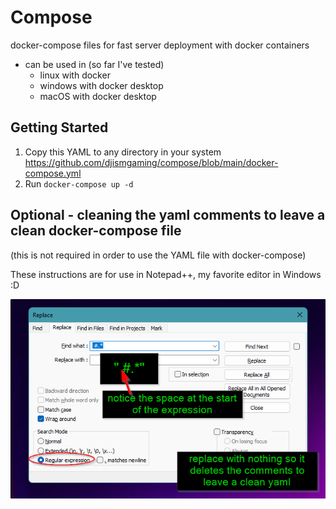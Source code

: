 # Compose
docker-compose files for fast server deployment with docker containers
- can be used in (so far I've tested)
  - linux with docker
  - windows with docker desktop
  - macOS with docker desktop

## Getting Started
1. Copy this YAML to any directory in your system
https://github.com/djismgaming/compose/blob/main/docker-compose.yml
2. Run `docker-compose up -d`


## Optional - cleaning the yaml comments to leave a clean docker-compose file
(this is not required in order to use the YAML file with docker-compose)

These instructions are for use in Notepad++, my favorite editor in Windows :D

![cleaning the yaml file in notepad++](/assets/compose-clean-notepadd.png)